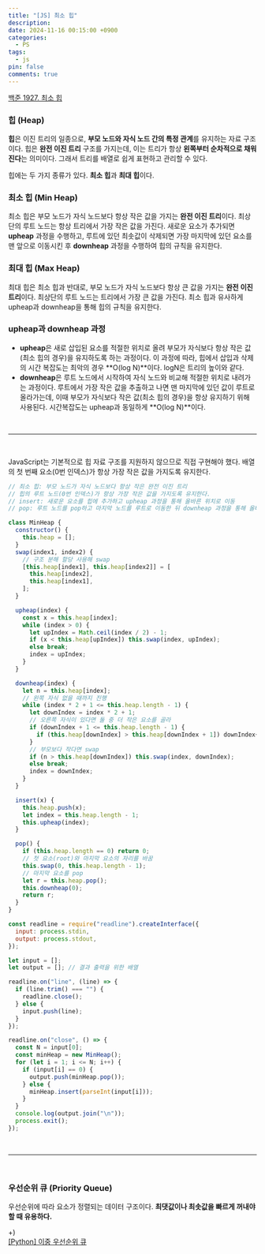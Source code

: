 ```yaml
---
title: "[JS] 최소 힙"
description: 
date: 2024-11-16 00:15:00 +0900
categories:
  - PS
tags:
  - js
pin: false
comments: true
---
```

[백준 1927. 최소 힙](https://www.acmicpc.net/problem/1927)
<br/>
### 힙 (Heap)

**힙**은 이진 트리의 일종으로, **부모 노드와 자식 노드 간의 특정 관계**를 유지하는 자료 구조이다. 힙은 **완전 이진 트리** 구조를 가지는데, 이는 트리가 항상 **왼쪽부터 순차적으로 채워진다**는 의미이다. 그래서 트리를 배열로 쉽게 표현하고 관리할 수 있다.

힙에는 두 가지 종류가 있다. **최소 힙**과 **최대 힙**이다. 

### 최소 힙 (Min Heap)

최소 힙은 부모 노드가 자식 노드보다 항상 작은 값을 가지는 **완전 이진 트리**이다. 최상단의 루트 노드는 항상 트리에서 가장 작은 값을 가진다. 새로운 요소가 추가되면 **upheap** 과정을 수행하고, 루트에 있던 최솟값이 삭제되면 가장 마지막에 있던 요소를 맨 앞으로 이동시킨 후 **downheap** 과정을 수행하여 힙의 규칙을 유지한다.

### 최대 힙 (Max Heap)

최대 힙은 최소 힙과 반대로, 부모 노드가 자식 노드보다 항상 큰 값을 가지는 **완전 이진 트리**이다. 최상단의 루트 노드는 트리에서 가장 큰 값을 가진다. 최소 힙과 유사하게 upheap과 downheap을 통해 힙의 규칙을 유지한다.

### upheap과 downheap 과정

- **upheap**은 새로 삽입된 요소를 적절한 위치로 올려 부모가 자식보다 항상 작은 값(최소 힙의 경우)을 유지하도록 하는 과정이다. 이 과정에 따라, 힙에서 삽입과 삭제의 시간 복잡도는 최악의 경우 **O(log N)**이다. logN은 트리의 높이와 같다.
- **downheap**은 루트 노드에서 시작하여 자식 노드와 비교해 적절한 위치로 내려가는 과정이다. 루트에서 가장 작은 값을 추출하고 나면 맨 마지막에 있던 값이 루트로 올라가는데, 이때 부모가 자식보다 작은 값(최소 힙의 경우)을 항상 유지하기 위해 사용된다. 시간복잡도는 upheap과 동일하게 **O(log N)**이다.

<br/>

___
<br/>

JavaScript는 기본적으로 힙 자료 구조를 지원하지 않으므로 직접 구현해야 했다. 배열의 첫 번째 요소(0번 인덱스)가 항상 가장 작은 값을 가지도록 유지한다.

```js
// 최소 힙: 부모 노드가 자식 노드보다 항상 작은 완전 이진 트리
// 힙의 루트 노드(0번 인덱스)가 항상 가장 작은 값을 가지도록 유지한다.
// insert: 새로운 요소를 힙에 추가하고 upheap 과정을 통해 올바른 위치로 이동
// pop: 루트 노드를 pop하고 마지막 노드를 루트로 이동한 뒤 downheap 과정을 통해 올바른 위치로 이동

class MinHeap {
  constructor() {
    this.heap = [];
  }
  swap(index1, index2) {
    // 구조 분해 할당 사용해 swap
    [this.heap[index1], this.heap[index2]] = [
      this.heap[index2],
      this.heap[index1],
    ];
  }

  upheap(index) {
    const x = this.heap[index];
    while (index > 0) {
      let upIndex = Math.ceil(index / 2) - 1;
      if (x < this.heap[upIndex]) this.swap(index, upIndex);
      else break;
      index = upIndex;
    }
  }

  downheap(index) {
    let n = this.heap[index];
    // 왼쪽 자식 없을 때까지 진행
    while (index * 2 + 1 <= this.heap.length - 1) {
      let downIndex = index * 2 + 1;
      // 오른쪽 자식이 있다면 둘 중 더 작은 요소를 골라
      if (downIndex + 1 <= this.heap.length - 1) {
        if (this.heap[downIndex] > this.heap[downIndex + 1]) downIndex++;
      }
      // 부모보다 작다면 swap
      if (n > this.heap[downIndex]) this.swap(index, downIndex);
      else break;
      index = downIndex;
    }
  }

  insert(x) {
    this.heap.push(x);
    let index = this.heap.length - 1;
    this.upheap(index);
  }

  pop() {
    if (this.heap.length == 0) return 0;
    // 첫 요소(root)와 마지막 요소의 자리를 바꿈
    this.swap(0, this.heap.length - 1);
    // 마지막 요소를 pop
    let r = this.heap.pop();
    this.downheap(0);
    return r;
  }
}

const readline = require("readline").createInterface({
  input: process.stdin,
  output: process.stdout,
});

let input = [];
let output = []; // 결과 출력을 위한 배열

readline.on("line", (line) => {
  if (line.trim() === "") {
    readline.close();
  } else {
    input.push(line);
  }
});

readline.on("close", () => {
  const N = input[0];
  const minHeap = new MinHeap();
  for (let i = 1; i <= N; i++) {
    if (input[i] == 0) {
      output.push(minHeap.pop());
    } else {
      minHeap.insert(parseInt(input[i]));
    }
  }
  console.log(output.join("\n"));
  process.exit();
});

```

<br/>

___

<br/>

### 우선순위 큐 (Priority Queue)

우선순위에 따라 요소가 정렬되는 데이터 구조이다. **최댓값이나 최솟값을 빠르게 꺼내야 할 때 유용하다.**

+) <br/>
[[Python] 이중 우선순위 큐](https://jm3789.github.io/posts/250311/)
